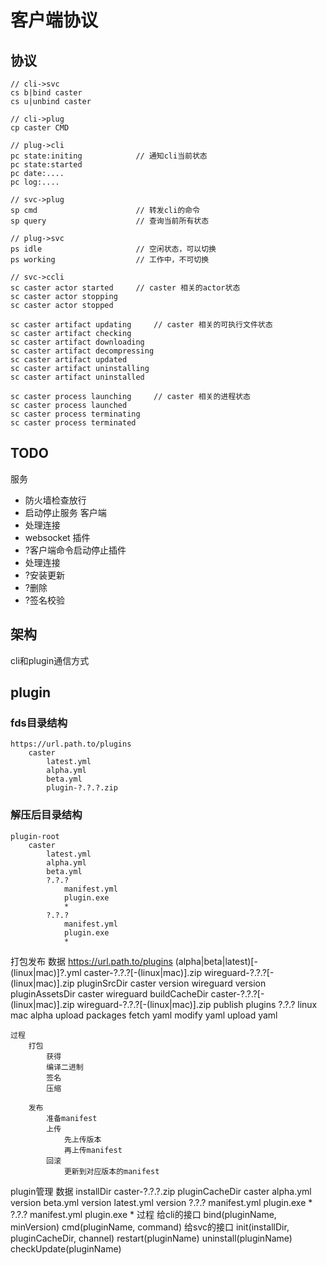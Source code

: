 # 客户端协议
## 协议

```
// cli->svc
cs b|bind caster
cs u|unbind caster

// cli->plug
cp caster CMD

// plug->cli
pc state:initing			// 通知cli当前状态
pc state:started
pc date:....
pc log:....

// svc->plug
sp cmd						// 转发cli的命令
sp query					// 查询当前所有状态

// plug->svc
ps idle						// 空闲状态，可以切换
ps working					// 工作中，不可切换

// svc->ccli
sc caster actor started		// caster 相关的actor状态
sc caster actor stopping
sc caster actor stopped

sc caster artifact updating		// caster 相关的可执行文件状态
sc caster artifact checking
sc caster artifact downloading
sc caster artifact decompressing
sc caster artifact updated
sc caster artifact uninstalling
sc caster artifact uninstalled

sc caster process launching		// caster 相关的进程状态
sc caster process launched
sc caster process terminating
sc caster process terminated

```

## TODO
服务
- 防火墙检查放行
- 启动停止服务
客户端
- 处理连接
- websocket
插件
- ?客户端命令启动停止插件
- 处理连接
- ?安装更新
- ?删除
- ?签名校验

## 架构
cli和plugin通信方式

## plugin
### fds目录结构
```
https://url.path.to/plugins
	caster
		latest.yml
		alpha.yml
		beta.yml
		plugin-?.?.?.zip
```
### 解压后目录结构
```
plugin-root
	caster
		latest.yml
		alpha.yml
		beta.yml
		?.?.?
			manifest.yml
			plugin.exe
			*
		?.?.?
			manifest.yml
			plugin.exe
			*
```

打包发布
	数据
		https://url.path.to/plugins
			(alpha|beta|latest)[-(linux|mac)]?.yml
			caster-?.?.?[-(linux|mac)].zip
			wireguard-?.?.?[-(linux|mac)].zip
		pluginSrcDir
			caster
				version
			wireguard
				version
		pluginAssetsDir
			caster
			wireguard
		buildCacheDir
			caster-?.?.?[-(linux|mac)].zip
			wireguard-?.?.?[-(linux|mac)].zip
			publish plugins ?.?.? linux mac alpha
				upload packages
				fetch yaml
				modify yaml
				upload yaml

	过程
		打包
			获得
			编译二进制
			签名
			压缩
			
		发布
			准备manifest
			上传
				先上传版本
				再上传manifest
			回滚
				更新到对应版本的manifest

plugin管理
	数据
		installDir
			caster-?.?.?.zip
		pluginCacheDir
			caster
				alpha.yml
					version
				beta.yml
					version
				latest.yml
					version
				?.?.?
					manifest.yml
					plugin.exe
					*
				?.?.?
					manifest.yml
					plugin.exe
					*
	过程
		给cli的接口
			bind(pluginName, minVersion)
			cmd(pluginName, command)
		给svc的接口
			init(installDir, pluginCacheDir, channel)
			restart(pluginName)
			uninstall(pluginName)
			checkUpdate(pluginName)
				
		